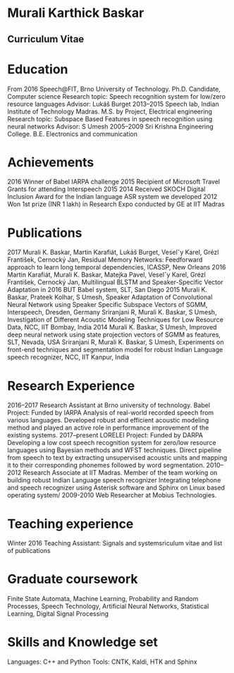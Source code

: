 
# Murali Karthick Baskar
## Curriculum Vitae
# Education
From 2016 Speech@FIT, Brno University of Technology.
          Ph.D. Candidate, Computer science
          Research topic: Speech recognition system for low/zero resource languages
          Advisor: Lukáš Burget
2013–2015 Speech lab, Indian Institute of Technology Madras.
          M.S. by Project, Electrical engineering
          Research topic: Subspace Based Features in speech recognition using neural networks
          Advisor: S Umesh
2005–2009 Sri Krishna Engineering College.
          B.E. Electronics and communication
# Achievements
2016 Winner of Babel IARPA challenge
2015 Recipient of Microsoft Travel Grants for attending Interspeech 2015
2014 Received SKOCH Digital Inclusion Award for the Indian language ASR system we developed
2012 Won 1st prize (INR 1 lakh) in Research Expo conducted by GE at IIT Madras
# Publications
2017 Murali K. Baskar, Martin Karafiát, Lukáš Burget, Veselˇy Karel, Grézl František, Cernocký Jan,
Residual Memory Networks: Feedforward approach to learn long temporal dependencies, ICASSP, New
Orleans
2016 Martin Karafiát, Murali K. Baskar, Matejka Pavel, Veselˇy Karel, Grézl František, Cernocký Jan,
Multilingual BLSTM and Speaker-Specific Vector Adaptation in 2016 BUT Babel system, SLT, San Diego
2015 Murali K. Baskar, Prateek Kolhar, S Umesh, Speaker Adaptation of Convolutional Neural Network
using Speaker Specific Subspace Vectors of SGMM, Interspeech, Dresden, Germany
Sriranjani R, Murali K. Baskar, S Umesh, Investigation of Different Acoustic Modeling Techniques for
Low Resource Data, NCC, IIT Bombay, India
2014 Murali K. Baskar, S Umesh, Improved deep neural network using state projection vectors of SGMM as
features, SLT, Nevada, USA
Sriranjani R, Murali K. Baskar, S Umesh, Experiments on front-end techniques and segmentation
model for robust Indian Language speech recognizer, NCC, IIT Kanpur, India
# Research Experience
2016–2017 Research Assistant at Brno university of technology.
          Babel Project: Funded by IARPA
          Analysis of real-world recorded speech from various languages. Developed robust and efficient acoustic
          modeling method and played an active role in performance improvement of the existing systems.
2017–present LORELEI Project: Funded by DARPA
          Developing a low cost speech recognition system for zero/low resource languages using Bayesian methods
          and WFST techniques. Direct pipeline from speech to text by extracting unsupervised acoustic units and
          mapping it to their corresponding phonemes followed by word segmentation.
2010–2012 Research Associate at IIT Madras.
          Member of the team working on building robust Indian Language speech recognizer Integrating telephone
          and speech recognizer using Asterisk software and Sphinx on Linux based operating system/
2009-2010 Web Researcher at Mobius Technologies.
# Teaching experience
Winter 2016 Teaching Assistant: Signals and systemsriculum vitae and list of publications
# Graduate coursework
Finite State Automata, Machine Learning, Probability and Random Processes, Speech Technology,
Artificial Neural Networks, Statistical Learning, Digital Signal Processing
# Skills and Knowledge set
Languages: C++ and Python
Tools: CNTK, Kaldi, HTK and Sphinx
